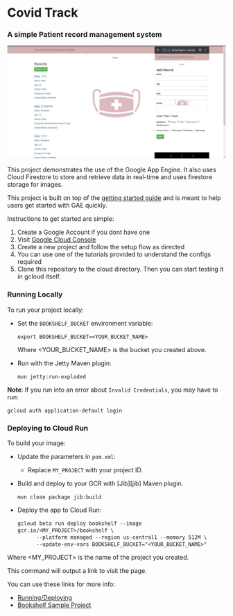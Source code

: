 # Covid Track
### A simple Patient record management system

![Screenshot](https://github.com/shouryalala/gae-java-covid-track/blob/master/screenshot.jpg)

This project demonstrates the use of the Google App Engine. It also uses Cloud Firestore to store and retrieve data in real-time and uses firestore storage for images.

This project is built on top of the [getting started guide](https://cloud.google.com/java/getting-started-appengine-standard/tutorial-app) and is meant to help users get started with GAE quickly.

Instructions to get started are simple:
1. Create a Google Account if you dont have one
2. Visit [Google Cloud Console](https://console.cloud.google.com/)
3. Create a new project and follow the setup flow as directed
4. You can use one of the tutorials provided to understand the configs required
5. Clone this repository to the cloud directory. Then you can start testing it in gcloud itself. 

### Running Locally

To run your project locally:

* Set the `BOOKSHELF_BUCKET` environment variable:

      export BOOKSHELF_BUCKET=<YOUR_BUCKET_NAME>

  Where <YOUR_BUCKET_NAME> is the bucket you created above.
* Run with the Jetty Maven plugin:

      mvn jetty:run-exploded

**Note**: If you run into an error about `Invalid Credentials`, you may have to run:

    gcloud auth application-default login

### Deploying to Cloud Run

To build your image:

* Update the parameters in `pom.xml`:
  * Replace `MY_PROJECT` with your project ID.
* Build and deploy to your GCR with [Jib][jib] Maven plugin.

      mvn clean package jib:build
* Deploy the app to Cloud Run:

      gcloud beta run deploy bookshelf --image gcr.io/<MY_PROJECT>/bookshelf \
            --platform managed --region us-central1 --memory 512M \
            --update-env-vars BOOKSHELF_BUCKET="<YOUR_BUCKET_NAME>"

Where <MY_PROJECT> is the name of the project you created.

This command will output a link to visit the page.


You can use these links for more info:
- [Running/Deploying](https://cloud.google.com/java/getting-started/jib?hl=fa)
- [Bookshelf Sample Project](https://cloud.google.com/java/getting-started-appengine-standard/tutorial-app)
